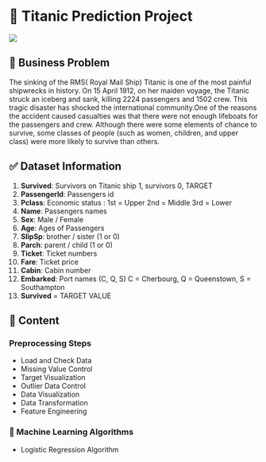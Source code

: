 # :ocean: Titanic Prediction Project

![](https://i.milliyet.com.tr/MolatikDetayBig/2020/04/14/fft371_mf33115214.Jpeg) 

 ## :file_folder:  Business Problem

The sinking of the RMS( Royal Mail Ship) Titanic is one of the most painful shipwrecks in history. On 15 April 1912, on her maiden voyage, the Titanic struck an iceberg and sank, killing 2224 passengers and 1502 crew. This tragic disaster has shocked the international community.One of the reasons the accident caused casualties was that there were not enough lifeboats for the passengers and crew. Although there were some elements of chance to survive, some classes of people (such as women, children, and upper class) were more likely to survive than others.

## :white_check_mark:  Dataset Information

1. **Survived**: Survivors on Titanic ship 1, survivors 0, TARGET
1. **PassengerId**: Passengers id
1. **Pclass**: Economic status : 1st = Upper 2nd = Middle 3rd = Lower
1. **Name**:  Passengers names
1. **Sex**: Male / Female
1. **Age**: Ages of Passengers
1. **SlipSp**: brother / sister (1 or 0)
1. **Parch**: parent / child (1 or 0)
1. **Ticket**: Ticket numbers 
1. **Fare**: Ticket price
1. **Cabin**: Cabin number
1. **Embarked**:  Port names (C, Q, S) C = Cherbourg, Q = Queenstown, S = Southampton
1. **Survived** = TARGET VALUE


## :art: Content

### Preprocessing Steps

* Load and Check Data
* Missing Value Control
* Target Visualization
* Outlier Data Control
* Data Visualization
* Data Transformation
* Feature Engineering

### :mechanical_arm: Machine Learning Algorithms

* Logistic Regression Algorithm
